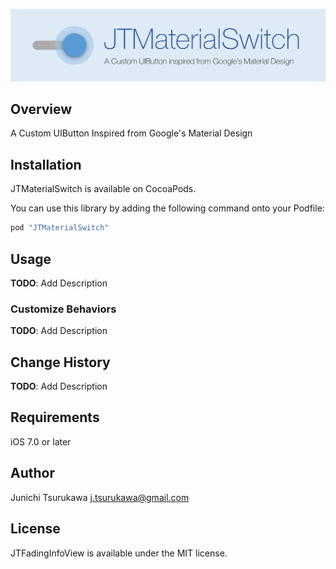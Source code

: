 ![JTMaterialSwitch](Docs/JTMaterialSwitch_Title.png)

## Overview
A Custom UIButton Inspired from Google's Material Design

## Installation
JTMaterialSwitch is available on CocoaPods.

You can use this library by adding the following command onto your Podfile:

```ruby
pod "JTMaterialSwitch"
```

## Usage
**TODO**: Add Description

### Customize Behaviors
**TODO**: Add Description

## Change History
**TODO**: Add Description

## Requirements
iOS 7.0 or later

## Author
Junichi Tsurukawa <j.tsurukawa@gmail.com>

## License
JTFadingInfoView is available under the MIT license.
